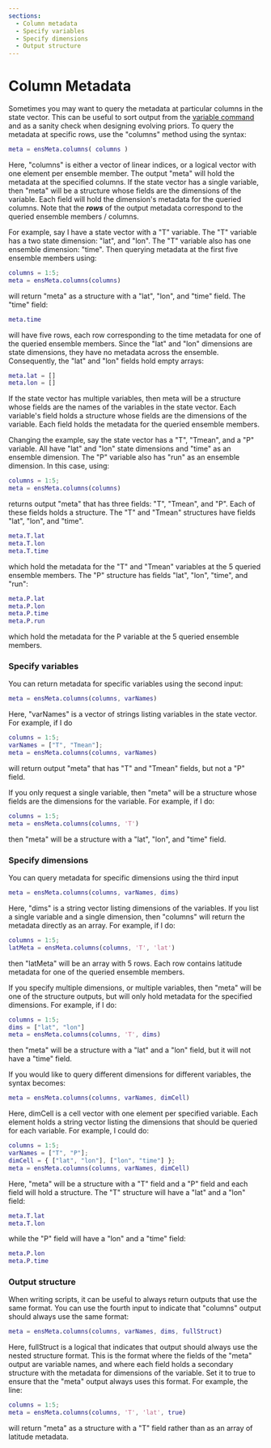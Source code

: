 ```yaml
---
sections:
  - Column metadata
  - Specify variables
  - Specify dimensions
  - Output structure
---
```


# Column Metadata

Sometimes you may want to query the metadata at particular columns in the state vector. This can be useful to sort output from the [variable command](variable) and as a sanity check when designing evolving priors. To query the metadata at specific rows, use the "columns" method using the syntax:
```matlab
meta = ensMeta.columns( columns )
```
Here, "columns" is either a vector of linear indices, or a logical vector with one element per ensemble member. The output "meta" will hold the metadata at the specified columns. If the state vector has a single variable, then "meta" will be a structure whose fields are the dimensions of the variable. Each field will hold the dimension's metadata for the queried columns. Note that the ***rows*** of the output metadata correspond to the queried ensemble members / columns.

For example, say I have a state vector with a "T" variable. The "T" variable has a two state dimension: "lat", and "lon". The "T" variable also has one ensemble dimension: "time". Then querying metadata at the first five ensemble members using:
```matlab
columns = 1:5;
meta = ensMeta.columns(columns)
```
will return "meta" as a structure with a "lat", "lon", and "time" field. The "time" field:
```matlab
meta.time
```
will have five rows, each row corresponding to the time metadata for one of the queried ensemble members. Since the "lat" and "lon" dimensions are state dimensions, they have no metadata across the ensemble. Consequently, the "lat" and "lon" fields hold empty arrays:
```matlab
meta.lat = []
meta.lon = []
```

If the state vector has multiple variables, then meta will be a structure whose fields are the names of the variables in the state vector. Each variable's field holds a structure whose fields are the dimensions of the variable. Each field holds the metadata for the queried ensemble members.

Changing the example, say the state vector has a "T", "Tmean", and a "P" variable. All have "lat" and "lon" state dimensions and "time" as an ensemble dimension. The "P" variable also has "run" as an ensemble dimension. In this case, using:
```matlab
columns = 1:5;
meta = ensMeta.columns(columns)
```
returns output "meta" that has three fields: "T", "Tmean", and "P". Each of these fields holds a structure. The "T" and "Tmean" structures have fields "lat", "lon", and "time".
```matlab
meta.T.lat
meta.T.lon
meta.T.time
```
which hold the metadata for the "T" and "Tmean" variables at the 5 queried ensemble members. The "P" structure has fields "lat", "lon", "time", and "run":
```matlab
meta.P.lat
meta.P.lon
meta.P.time
meta.P.run
```
which hold the metadata for the P variable at the 5 queried ensemble members.

### Specify variables
You can return metadata for specific variables using the second input:
```matlab
meta = ensMeta.columns(columns, varNames)
```
Here, "varNames" is a vector of strings listing variables in the state vector. For example, if I do
```matlab
columns = 1:5;
varNames = ["T", "Tmean"];
meta = ensMeta.columns(columns, varNames)
```
will return output "meta" that has "T" and "Tmean" fields, but not a "P" field.

If you only request a single variable, then "meta" will be a structure whose fields are the dimensions for the variable. For example, if I do:
```matlab
columns = 1:5;
meta = ensMeta.columns(columns, 'T')
```
then "meta" will be a structure with a "lat", "lon", and "time" field.

### Specify dimensions

You can query metadata for specific dimensions using the third input
```matlab
meta = ensMeta.columns(columns, varNames, dims)
```
Here, "dims" is a string vector listing dimensions of the variables. If you list a single variable and a single dimension, then "columns" will return the metadata directly as an array. For example, if I do:
```matlab
columns = 1:5;
latMeta = ensMeta.columns(columns, 'T', 'lat')
```
then "latMeta" will be an array with 5 rows. Each row contains latitude metadata for one of the queried ensemble members.

If you specify multiple dimensions, or multiple variables, then "meta" will be one of the structure outputs, but will only hold metadata for the specified dimensions. For example, if I do:
```matlab
columns = 1:5;
dims = ["lat", "lon"]
meta = ensMeta.columns(columns, 'T', dims)
```
then "meta" will be a structure with a "lat" and a "lon" field, but it will not have a "time" field.

If you would like to query different dimensions for different variables, the syntax becomes:
```matlab
meta = ensMeta.columns(columns, varNames, dimCell)
```
Here, dimCell is a cell vector with one element per specified variable. Each element holds a string vector listing the dimensions that should be queried for each variable. For example, I could do:
```matlab
columns = 1:5;
varNames = ["T", "P"];
dimCell = { ["lat", "lon"], ["lon", "time"] };
meta = ensMeta.columns(columns, varNames, dimCell)
```
Here, "meta" will be a structure with a "T" field and a "P" field and each field will hold a structure. The "T" structure will have a "lat" and a "lon" field:
```matlab
meta.T.lat
meta.T.lon
```
while the "P" field will have a "lon" and a "time" field:
```matlab
meta.P.lon
meta.P.time
```

### Output structure
When writing scripts, it can be useful to always return outputs that use the same format. You can use the fourth input to indicate that "columns" output should always use the same format:
```matlab
meta = ensMeta.columns(columns, varNames, dims, fullStruct)
```
Here, fullStruct is a logical that indicates that output should always use the nested structure format. This is the format where the fields of the "meta" output are variable names, and where each field holds a secondary structure with the metadata for dimensions of the variable. Set it to true to ensure that the "meta" output always uses this format. For example, the line:
```matlab
columns = 1:5;
meta = ensMeta.columns(columns, 'T', 'lat', true)
```
will return "meta" as a structure with a "T" field rather than as an array of latitude metadata.
